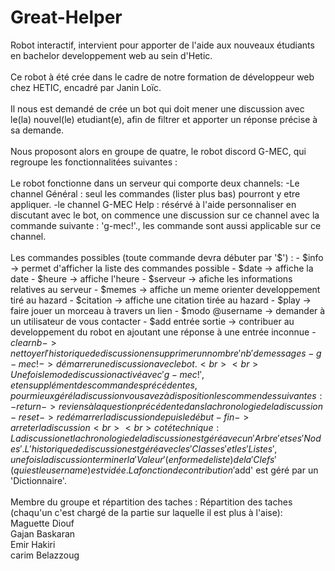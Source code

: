 # Great-Helper
Robot interactif, intervient pour apporter de l'aide aux nouveaux étudiants en bachelor developpement web au sein d'Hetic.
<br>
<br>
Ce robot à été crée dans le cadre de notre formation de développeur web chez HETIC, encadré par Janin Loïc.
<br><br>
Il nous est demandé de crée un bot qui doit mener une discussion avec le(la) nouvel(le) etudiant(e), afin de filtrer et apporter un réponse précise à sa demande.
<br><br>
Nous proposont alors en groupe de quatre, le robot discord G-MEC, qui regroupe les fonctionnalitées suivantes :
<br><br>
Le robot fonctionne dans un serveur qui comporte deux channels: -Le channel Général : seul les commandes (lister plus bas) pourront y etre appliquer. -le channel G-MEC Help : résérvé à l'aide personnaliser en discutant avec le bot, on commence une discussion sur ce channel avec la commande suivante : 'g-mec!'., les commande sont aussi applicable sur ce channel.
<br><br>
Les commandes possibles (toute commande devra débuter par '$') : - $info -> permet d'afficher la liste des commandes possible - $date -> affiche la date - $heure -> affiche l'heure - $serveur -> afiche les informations relatives au serveur - $memes -> affiche un meme orienter developpement tiré au hazard - $citation -> affiche une citation tirée au hazard - $play -> faire jouer un morceau à travers un lien - $modo @username -> demander à un utilisateur de vous contacter - $add entrée sortie -> contribuer au developpement du robot en ajoutant une réponse à une entrée inconnue - $clear nb -> nettoyer l'historique de discussion en supprimer un nombre 'nb' de messages - g-mec! -> démarrer une discussion avec le bot.
<br><br>
Une fois le mode discussion activé avec 'g-mec!', et en supplément des commandes précédentes, pour mieux géré la discussion vous avez à disposition les commendes suivantes: - return -> reviens à la question précédente dans la chronologie de la discussion - reset -> redémarrer la discussion depuis le début - fin -> arreter la discussion
<br><br>
coté technique : La discussion et la chronologie de la discussion est géré avec un 'Arbre' et ses 'Nodes'. L'historique de discussion est géré avec les 'Classes' et les 'Listes', une fois la discussion terminer la 'Valeur'(en forme de liste) de la 'Clefs'(qui est le username) est vidée. La fonction de contribution '$add' est géré par un 'Dictionnaire'.
<br><br>
Membre du groupe et répartition des taches : Répartition des taches (chaqu'un c'est chargé de la partie sur laquelle il est plus à l'aise):
<br>
Maguette Diouf<br>
Gajan Baskaran<br>
Emir Hakiri<br>
carim Belazzoug<br>
